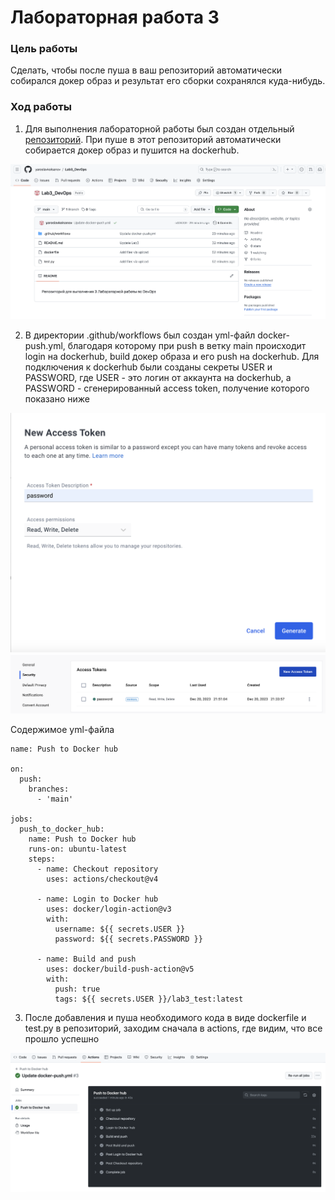# Лабораторная работа 3

### Цель работы

Сделать, чтобы после пуша в ваш репозиторий автоматически собирался докер образ и результат его сборки сохранялся куда-нибудь.

### Ход работы

1. Для выполнения лабораторной работы был создан отдельный [репозиторий](https://github.com/yaroslavkolsanov/Lab3_DevOps). При пуше в этот репозиторий автоматически собирается докер образ и пушится на dockerhub.

![Alt text](./images/repository.png)

2. В директории .github/workflows был создан yml-файл docker-push.yml, благодаря которому при push в ветку main происходит login на dockerhub, build докер образа и его push на dockerhub. Для подключения к dockerhub были созданы секреты USER и PASSWORD, где USER - это логин от аккаунта на dockerhub, а PASSWORD - сгенерированный access token, получение которого показано ниже

![Alt text](./images/get-token.png)
![Alt text](./images/access-token.png)

Содержимое yml-файла

```
name: Push to Docker hub

on: 
  push:
    branches:
      - 'main'

jobs:
  push_to_docker_hub:
    name: Push to Docker hub
    runs-on: ubuntu-latest
    steps:
      - name: Checkout repository 
        uses: actions/checkout@v4
      
      - name: Login to Docker hub 
        uses: docker/login-action@v3
        with:
          username: ${{ secrets.USER }}
          password: ${{ secrets.PASSWORD }}

      - name: Build and push
        uses: docker/build-push-action@v5
        with:
          push: true
          tags: ${{ secrets.USER }}/lab3_test:latest
```

3. После добавления и пуша необходимого кода в виде dockerfile и test.py в репозиторий, заходим сначала в actions, где видим, что все прошло успешно

![Alt text](./images/actions.png)

